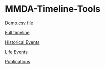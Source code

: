 # MMDA-Timeline-Tools

<A HREF="TestingTimeline/Scripts/demo.csv">Demo.csv file</A>

<A HREF="TestingTimeline/webpages/timeline_full.html">Full timeline</A>

<A HREF="TestingTimeline/webpages/timeline_historical.html">Historical Events</A>

<A HREF="TestingTimeline/webpages/timeline_life.html">Life Events</A>

<A HREF="TestingTimeline/webpages/timeline_publications.html">Publications</A>